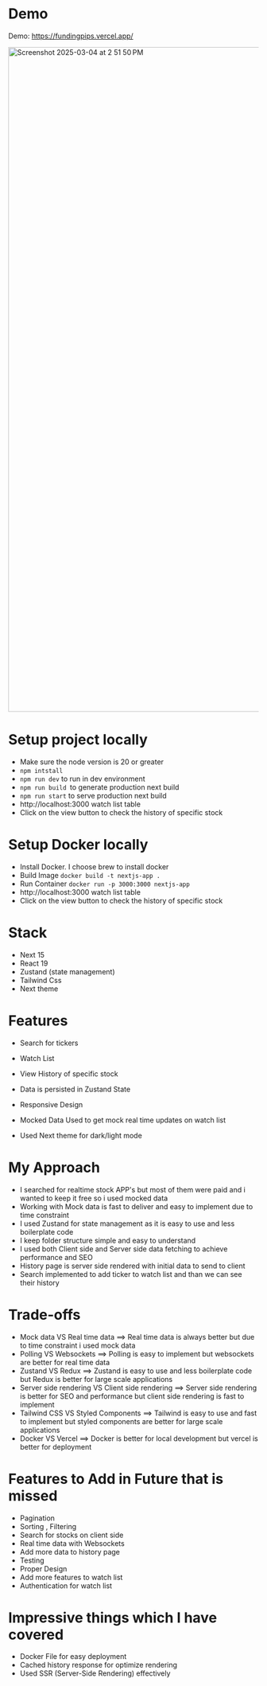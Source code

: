# Demo 
Demo: https://fundingpips.vercel.app/

<img width="1336" alt="Screenshot 2025-03-04 at 2 51 50 PM" src="https://github.com/user-attachments/assets/8a7e7126-295c-4f7d-94a5-cb43149e3b66" />

# Setup project locally
- Make sure the node version is 20 or greater
- `npm intstall`
- `npm run dev` to run in dev environment
- `npm run build `to generate production next build
- `npm run start` to serve production next build
- http://localhost:3000 watch list table
- Click on the view button to check the history of specific stock

# Setup Docker locally
- Install Docker. I choose brew to install docker
- Build Image `docker build -t nextjs-app .`
- Run Container `docker run -p 3000:3000 nextjs-app`
- http://localhost:3000 watch list table
- Click on the view button to check the history of specific stock

# Stack
- Next 15
- React 19
- Zustand (state management)
- Tailwind Css
- Next theme

# Features 
- Search for tickers
- Watch List
- View History of specific stock
- Data is persisted in Zustand State
- Responsive Design

- Mocked Data Used to get mock real time updates on watch list
- Used Next theme for dark/light mode

# My Approach 
- I searched for realtime stock APP's but most of them were paid and i wanted to keep it free so i used mocked data
- Working with Mock data is fast to deliver and easy to implement due to time constraint
- I used Zustand for state management as it is easy to use and less boilerplate code
- I keep folder structure simple and easy to understand
- I used both Client side and Server side data fetching to achieve performance and SEO
- History page is server side rendered with initial data to send to client
- Search implemented to add ticker to watch list and than we can see their history

# Trade-offs
- Mock data VS Real time data ==> Real time data is always better but due to time constraint i used mock data
- Polling VS Websockets ==> Polling is easy to implement but websockets are better for real time data
- Zustand VS Redux ==> Zustand is easy to use and less boilerplate code but Redux is better for large scale applications
- Server side rendering VS Client side rendering ==> Server side rendering is better for SEO and performance but client side rendering is fast to implement
- Tailwind CSS VS Styled Components ==> Tailwind is easy to use and fast to implement but styled components are better for large scale applications
- Docker VS Vercel ==> Docker is better for local development but vercel is better for deployment

# Features to Add in Future that is missed
- Pagination
- Sorting , Filtering
- Search for stocks on client side
- Real time data with Websockets
- Add more data to history page
- Testing
- Proper Design
- Add more features to watch list
- Authentication for watch list

# Impressive things which I have covered
- Docker File for easy deployment
- Cached history response for optimize rendering
- Used SSR (Server-Side Rendering) effectively
